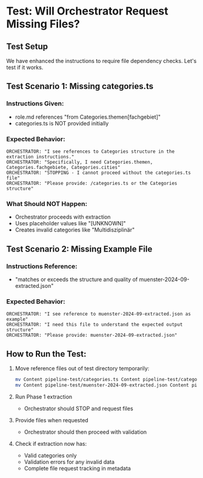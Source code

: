 # Test: Will Orchestrator Request Missing Files?

## Test Setup
We have enhanced the instructions to require file dependency checks. Let's test if it works.

## Test Scenario 1: Missing categories.ts

### Instructions Given:
- role.md references "from Categories.themen[fachgebiet]"
- categories.ts is NOT provided initially

### Expected Behavior:
```
ORCHESTRATOR: "I see references to Categories structure in the extraction instructions."
ORCHESTRATOR: "Specifically, I need Categories.themen, Categories.fachgebiete, Categories.cities"
ORCHESTRATOR: "STOPPING - I cannot proceed without the categories.ts file"
ORCHESTRATOR: "Please provide: /categories.ts or the Categories structure"
```

### What Should NOT Happen:
- Orchestrator proceeds with extraction
- Uses placeholder values like "[UNKNOWN]" 
- Creates invalid categories like "Multidisziplinär"

## Test Scenario 2: Missing Example File

### Instructions Reference:
- "matches or exceeds the structure and quality of muenster-2024-09-extracted.json"

### Expected Behavior:
```
ORCHESTRATOR: "I see reference to muenster-2024-09-extracted.json as example"
ORCHESTRATOR: "I need this file to understand the expected output structure"
ORCHESTRATOR: "Please provide: muenster-2024-09-extracted.json"
```

## How to Run the Test:

1. Move reference files out of test directory temporarily:
   ```bash
   mv Content pipeline-test/categories.ts Content pipeline-test/categories.ts.backup
   mv Content pipeline-test/muenster-2024-09-extracted.json Content pipeline-test/muenster-2024-09-extracted.json.backup
   ```

2. Run Phase 1 extraction
   - Orchestrator should STOP and request files

3. Provide files when requested
   - Orchestrator should then proceed with validation

4. Check if extraction now has:
   - Valid categories only
   - Validation errors for any invalid data
   - Complete file request tracking in metadata